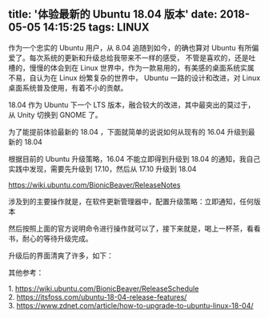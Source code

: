 title: '体验最新的 Ubuntu 18.04 版本'
date: 2018-05-05 14:15:25
tags: LINUX
---

作为一个忠实的 Ubuntu 用户，从 8.04 追随到如今，的确也算对 Ubuntu 有所偏爱了。每次系统的更新和升级总给我带来不一样的感受，
不管是喜欢的，还是吐槽的，慢慢的体会到在 Linux 世界中，作为一款易用的，有美感的桌面系统实属不易，自认为在 Linux 纷繁复杂的世界中， 
Ubuntu 一路的设计和改进，对 Linux 桌面系统普及使用，有着不小的贡献。

18.04 作为 Ubuntu 下一个 LTS 版本，融合较大的改进，其中最突出的莫过于，从 Unity 切换到 GNOME 了。

为了能提前体验最新的 18.04 ，下面就简单的说说如何从现有的 16.04 升级到最新的 18.04

根据目前的 Ubuntu 升级策略，16.04 不能立即得到升级到 18.04 的通知，我自己实践中发现，需要先升级到 17.10，然后从 17.10 升级到 18.04 

https://wiki.ubuntu.com/BionicBeaver/ReleaseNotes

涉及到的主要操作就是，在软件更新管理器中，配置升级策略：立即通知，任何版本

然后按照上面的官方说明命令进行操作就可以了，接下来就是，喝上一杯茶，看看书，耐心的等待升级完成。

升级后的界面清爽了许多，如下：

其他参考：

1. https://wiki.ubuntu.com/BionicBeaver/ReleaseSchedule
2. https://itsfoss.com/ubuntu-18-04-release-features/
3. https://www.zdnet.com/article/how-to-upgrade-to-ubuntu-linux-18-04/                                   